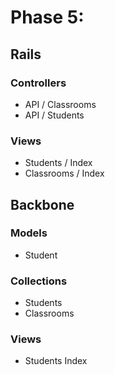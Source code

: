 # Phase 5:

## Rails

### Controllers
* API / Classrooms
* API / Students

### Views
* Students / Index
* Classrooms / Index

## Backbone
### Models
* Student

### Collections
* Students
* Classrooms

### Views
* Students Index
